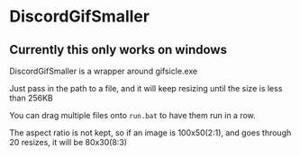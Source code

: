 # DiscordGifSmaller

## Currently this only works on windows

DiscordGifSmaller is a wrapper around gifsicle.exe

Just pass in the path to a file, and it will keep resizing until the size is less than 256KB

You can drag multiple files onto `run.bat` to have them run in a row.

The aspect ratio is not kept, so if an image is 100x50(2:1), and goes through 20 resizes, it will be 80x30(8:3)
